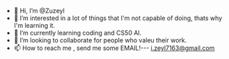 - 👋 Hi, I’m @Zuzeyl
- 👀 I’m interested in a lot of things that I'm not capable of doing, thats why I'm learning it.
- 🌱 I’m currently learning coding and CS50 AI.
- 💞️ I’m looking to collaborate for people who valeu their work. 
- 📫 How to reach me , send me some EMAIL!---
 i.zeyl7163@gmail.com

<!---
Zuzeyl/Zuzeyl is a ✨ special ✨ repository because its `README.md` (this file) appears on your GitHub profile.
You can click the Preview link to take a look at your changes.
--->
